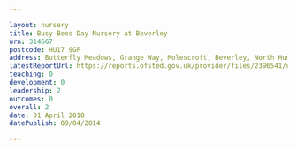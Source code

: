 ```yaml
---

layout: nursery
title: Busy Bees Day Nursery at Beverley
urn: 314667
postcode: HU17 9GP
address: Butterfly Meadows, Grange Way, Molescroft, Beverley, North Humberside, HU17 9GP
latestReportUrl: https://reports.ofsted.gov.uk/provider/files/2396541/urn/314667.pdf
teaching: 0
development: 0
leadership: 2
outcomes: 0
overall: 2
date: 01 April 2018 
datePublish: 09/04/2014

---
```

